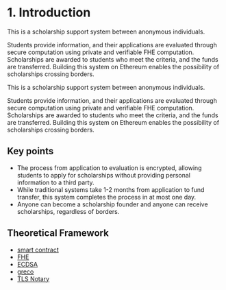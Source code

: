 # 1. Introduction

This is a scholarship support system between anonymous individuals.

Students provide information, and their applications are evaluated through secure computation using private and verifiable FHE computation. Scholarships are awarded to students who meet the criteria, and the funds are transferred. Building this system on Ethereum enables the possibility of scholarships crossing borders.

This is a scholarship support system between anonymous individuals.

Students provide information, and their applications are evaluated through secure computation using private and verifiable FHE computation. Scholarships are awarded to students who meet the criteria, and the funds are transferred. Building this system on Ethereum enables the possibility of scholarships crossing borders.

## Key points

- The process from application to evaluation is encrypted, allowing students to apply for scholarships without providing personal information to a third party.
- While traditional systems take 1-2 months from application to fund transfer, this system completes the process in at most one day.
- Anyone can become a scholarship founder and anyone can receive scholarships, regardless of borders.

## Theoretical Framework

- [smart contract](https://ethereum.org/en/smart-contracts/)
- [FHE](https://en.wikipedia.org/wiki/Homomorphic_encryption#Fully_homomorphic_encryption)
- [ECDSA](https://en.wikipedia.org/wiki/Elliptic_Curve_Digital_Signature_Algorithm)
- [greco](https://github.com/privacy-scaling-explorations/greco)
- [TLS Notary](https://github.com/tlsnotary/tlsn)
